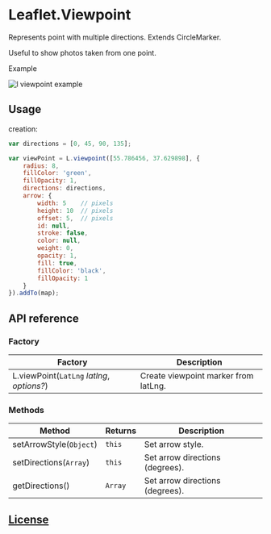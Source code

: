 # Leaflet.Viewpoint

Represents point with multiple directions. Extends CircleMarker.

Useful to show photos taken from one point.

Example

![l viewpoint example](https://cloud.githubusercontent.com/assets/17549928/21459122/bb3770bc-c94c-11e6-841f-d1ec4e6073a5.png)


<!-- ## [Demo](https://ggolikov.github.io/Leaflet.River/example/) -->
## Usage
creation:
```javascript
var directions = [0, 45, 90, 135];

var viewPoint = L.viewpoint([55.786456, 37.629898], {
    radius: 8,
    fillColor: 'green',
    fillOpacity: 1,
    directions: directions,
    arrow: {
        width: 5    // pixels
        height: 10  // pixels
        offset: 5,  // pixels
        id: null,
        stroke: false,
        color: null,
        weight: 0,
        opacity: 1,
        fill: true,
        fillColor: 'black',
        fillOpacity: 1
    }
}).addTo(map);

```

## API reference
### Factory
Factory|Description
-------|-----------
L.viewPoint(`LatLng` _latlng_, _options?_)| Create viewpoint marker from latLng.

### Methods
Method|Returns|Description
------|-------|-----------
setArrowStyle(`Object`)|`this`|Set arrow style.
setDirections(`Array`)|`this`|Set arrow directions (degrees).
getDirections()|`Array`|Set arrow directions (degrees).

## [License](https://opensource.org/licenses/MIT)
